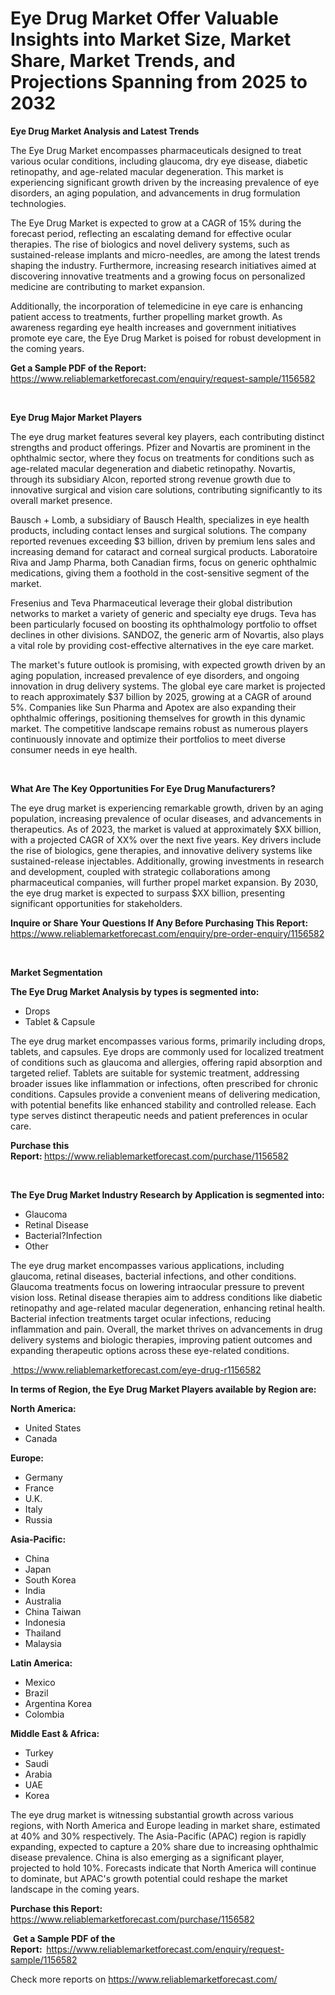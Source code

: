 <p><h1>Eye Drug Market Offer Valuable Insights into Market Size, Market Share, Market Trends, and Projections Spanning from 2025 to 2032</h1></p><p><strong>Eye Drug Market Analysis and Latest Trends</strong></p>
<p><p>The Eye Drug Market encompasses pharmaceuticals designed to treat various ocular conditions, including glaucoma, dry eye disease, diabetic retinopathy, and age-related macular degeneration. This market is experiencing significant growth driven by the increasing prevalence of eye disorders, an aging population, and advancements in drug formulation technologies. </p><p>The Eye Drug Market is expected to grow at a CAGR of 15% during the forecast period, reflecting an escalating demand for effective ocular therapies. The rise of biologics and novel delivery systems, such as sustained-release implants and micro-needles, are among the latest trends shaping the industry. Furthermore, increasing research initiatives aimed at discovering innovative treatments and a growing focus on personalized medicine are contributing to market expansion. </p><p>Additionally, the incorporation of telemedicine in eye care is enhancing patient access to treatments, further propelling market growth. As awareness regarding eye health increases and government initiatives promote eye care, the Eye Drug Market is poised for robust development in the coming years.</p></p>
<p><strong>Get a Sample PDF of the Report:&nbsp;</strong> <a href="https://www.reliablemarketforecast.com/enquiry/request-sample/1156582?utm_campaign=3103&utm_medium=2&utm_source=Github&utm_content=ia&utm_term=08032025&utm_id=eye-drug">https://www.reliablemarketforecast.com/enquiry/request-sample/1156582</a></p>
<p>&nbsp;</p>
<p><strong>Eye Drug Major Market Players</strong></p>
<p><p>The eye drug market features several key players, each contributing distinct strengths and product offerings. Pfizer and Novartis are prominent in the ophthalmic sector, where they focus on treatments for conditions such as age-related macular degeneration and diabetic retinopathy. Novartis, through its subsidiary Alcon, reported strong revenue growth due to innovative surgical and vision care solutions, contributing significantly to its overall market presence.</p><p>Bausch + Lomb, a subsidiary of Bausch Health, specializes in eye health products, including contact lenses and surgical solutions. The company reported revenues exceeding $3 billion, driven by premium lens sales and increasing demand for cataract and corneal surgical products. Laboratoire Riva and Jamp Pharma, both Canadian firms, focus on generic ophthalmic medications, giving them a foothold in the cost-sensitive segment of the market.</p><p>Fresenius and Teva Pharmaceutical leverage their global distribution networks to market a variety of generic and specialty eye drugs. Teva has been particularly focused on boosting its ophthalmology portfolio to offset declines in other divisions. SANDOZ, the generic arm of Novartis, also plays a vital role by providing cost-effective alternatives in the eye care market.</p><p>The market's future outlook is promising, with expected growth driven by an aging population, increased prevalence of eye disorders, and ongoing innovation in drug delivery systems. The global eye care market is projected to reach approximately $37 billion by 2025, growing at a CAGR of around 5%. Companies like Sun Pharma and Apotex are also expanding their ophthalmic offerings, positioning themselves for growth in this dynamic market. The competitive landscape remains robust as numerous players continuously innovate and optimize their portfolios to meet diverse consumer needs in eye health.</p></p>
<p>&nbsp;</p>
<p><strong>What Are The Key Opportunities For Eye Drug Manufacturers?</strong></p>
<p><p>The eye drug market is experiencing remarkable growth, driven by an aging population, increasing prevalence of ocular diseases, and advancements in therapeutics. As of 2023, the market is valued at approximately $XX billion, with a projected CAGR of XX% over the next five years. Key drivers include the rise of biologics, gene therapies, and innovative delivery systems like sustained-release injectables. Additionally, growing investments in research and development, coupled with strategic collaborations among pharmaceutical companies, will further propel market expansion. By 2030, the eye drug market is expected to surpass $XX billion, presenting significant opportunities for stakeholders.</p></p>
<p><strong>Inquire or Share Your Questions If Any Before Purchasing This Report:</strong> <a href="https://www.reliablemarketforecast.com/enquiry/pre-order-enquiry/1156582?utm_campaign=3103&utm_medium=2&utm_source=Github&utm_content=ia&utm_term=08032025&utm_id=eye-drug">https://www.reliablemarketforecast.com/enquiry/pre-order-enquiry/1156582</a></p>
<p>&nbsp;</p>
<p><strong>Market Segmentation</strong></p>
<p><strong>The Eye Drug Market Analysis by types is segmented into:</strong></p>
<p><ul><li>Drops</li><li>Tablet & Capsule</li></ul></p>
<p><p>The eye drug market encompasses various forms, primarily including drops, tablets, and capsules. Eye drops are commonly used for localized treatment of conditions such as glaucoma and allergies, offering rapid absorption and targeted relief. Tablets are suitable for systemic treatment, addressing broader issues like inflammation or infections, often prescribed for chronic conditions. Capsules provide a convenient means of delivering medication, with potential benefits like enhanced stability and controlled release. Each type serves distinct therapeutic needs and patient preferences in ocular care.</p></p>
<p><strong>Purchase this Report:&nbsp;</strong><a href="https://www.reliablemarketforecast.com/purchase/1156582?utm_campaign=3103&utm_medium=2&utm_source=Github&utm_content=ia&utm_term=08032025&utm_id=eye-drug">https://www.reliablemarketforecast.com/purchase/1156582</a></p>
<p>&nbsp;</p>
<p><strong>The Eye Drug Market Industry Research by Application is segmented into:</strong></p>
<p><ul><li>Glaucoma</li><li>Retinal Disease</li><li>Bacterial?Infection</li><li>Other</li></ul></p>
<p><p>The eye drug market encompasses various applications, including glaucoma, retinal diseases, bacterial infections, and other conditions. Glaucoma treatments focus on lowering intraocular pressure to prevent vision loss. Retinal disease therapies aim to address conditions like diabetic retinopathy and age-related macular degeneration, enhancing retinal health. Bacterial infection treatments target ocular infections, reducing inflammation and pain. Overall, the market thrives on advancements in drug delivery systems and biologic therapies, improving patient outcomes and expanding therapeutic options across these eye-related conditions.</p></p>
<p><a href="https://www.reliablemarketforecast.com/eye-drug-r1156582?utm_campaign=3103&utm_medium=2&utm_source=Github&utm_content=ia&utm_term=08032025&utm_id=eye-drug">&nbsp;https://www.reliablemarketforecast.com/eye-drug-r1156582</a></p>
<p><strong>In terms of Region, the Eye Drug Market Players available by Region are:</strong></p>
<p>
    <p> <strong> North America: </strong>
        <ul>
            <li>United States</li>
            <li>Canada</li>
        </ul>
        </p> 
    <p> <strong> Europe: </strong>
        <ul>
            <li>Germany</li>
            <li>France</li>
            <li>U.K.</li>
            <li>Italy</li>
            <li>Russia</li>
        </ul>
        </p> 
    <p> <strong> Asia-Pacific: </strong>
        <ul>
            <li>China</li>
            <li>Japan</li>
            <li>South Korea</li>
            <li>India</li>
            <li>Australia</li>
            <li>China Taiwan</li>
            <li>Indonesia</li>
            <li>Thailand</li>
            <li>Malaysia</li>
        </ul>
        </p> 
    <p> <strong> Latin America: </strong>
        <ul>
            <li>Mexico</li>
            <li>Brazil</li>
            <li>Argentina Korea</li>
            <li>Colombia</li>
        </ul>
        </p> 
    <p> <strong> Middle East & Africa: </strong>
        <ul>
            <li>Turkey</li>
            <li>Saudi</li>
            <li>Arabia</li>
            <li>UAE</li>
            <li>Korea</li>
        </ul>
    </p>
    </p>
<p><p>The eye drug market is witnessing substantial growth across various regions, with North America and Europe leading in market share, estimated at 40% and 30% respectively. The Asia-Pacific (APAC) region is rapidly expanding, expected to capture a 20% share due to increasing ophthalmic disease prevalence. China is also emerging as a significant player, projected to hold 10%. Forecasts indicate that North America will continue to dominate, but APAC's growth potential could reshape the market landscape in the coming years.</p></p>
<p><strong>Purchase this Report: </strong><a href="https://www.reliablemarketforecast.com/purchase/1156582?utm_campaign=3103&utm_medium=2&utm_source=Github&utm_content=ia&utm_term=08032025&utm_id=eye-drug">https://www.reliablemarketforecast.com/purchase/1156582</a></p>
<p>&nbsp;<strong>Get a Sample PDF of the Report:&nbsp;&nbsp;</strong><a href="https://www.reliablemarketforecast.com/enquiry/request-sample/1156582?utm_campaign=3103&utm_medium=2&utm_source=Github&utm_content=ia&utm_term=08032025&utm_id=eye-drug">https://www.reliablemarketforecast.com/enquiry/request-sample/1156582</a></p>
<p><strong></strong></p>
<p>Check more reports on <a href="https://www.reliablemarketforecast.com/?utm_campaign=3103&utm_medium=2&utm_source=Github&utm_content=ia&utm_term=08032025&utm_id=eye-drug">https://www.reliablemarketforecast.com/</a></p>